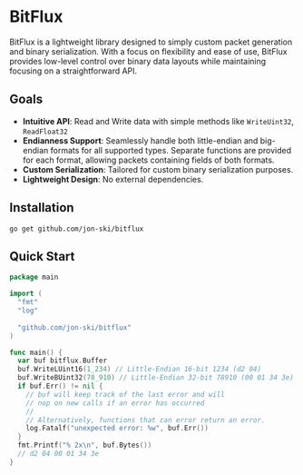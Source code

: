 # BitFlux

BitFlux is a lightweight library designed to simply custom packet generation and binary serialization.
With a focus on flexibility and ease of use, BitFlux provides low-level control over binary data layouts while maintaining focusing on a straightforward API.

## Goals

- **Intuitive API**: Read and Write data with simple methods like `WriteUint32`, `ReadFloat32`
- **Endianness Support**: Seamlessly handle both little-endian and big-endian formats for all supported types. Separate functions are provided for each format, allowing packets containing fields of both formats.
- **Custom Serialization**: Tailored for custom binary serialization purposes.
- **Lightweight Design**: No external dependencies.

## Installation

```
go get github.com/jon-ski/bitflux
```

## Quick Start

```go
package main

import (
  "fmt"
  "log"
  
  "github.com/jon-ski/bitflux"
)

func main() {
  var buf bitflux.Buffer
  buf.WriteLUint16(1_234) // Little-Endian 16-bit 1234 (d2 04)
  buf.WriteBUint32(78_910) // Little-Endian 32-bit 78910 (00 01 34 3e)
  if buf.Err() != nil {
    // buf will keep track of the last error and will
    // nop on new calls if an error has occurred
    // 
    // Alternatively, functions that can error return an error.
    log.Fatalf("unexpected error: %w", buf.Err())
  }
  fmt.Printf("% 2x\n", buf.Bytes())
  // d2 04 00 01 34 3e
}
```
